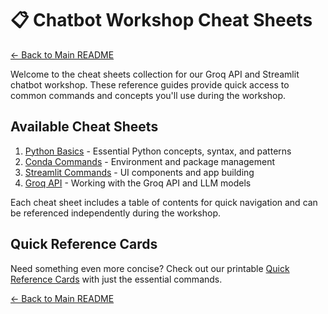 # 📋 Chatbot Workshop Cheat Sheets

[← Back to Main README](../README.md)

Welcome to the cheat sheets collection for our Groq API and Streamlit chatbot workshop. These reference guides provide quick access to common commands and concepts you'll use during the workshop.

## Available Cheat Sheets

1. [Python Basics](python-basics.md) - Essential Python concepts, syntax, and patterns
2. [Conda Commands](conda-commands.md) - Environment and package management
3. [Streamlit Commands](streamlit-commands.md) - UI components and app building
4. [Groq API](groq-api.md) - Working with the Groq API and LLM models

Each cheat sheet includes a table of contents for quick navigation and can be referenced independently during the workshop.

## Quick Reference Cards

Need something even more concise? Check out our printable [Quick Reference Cards](../Reference_Cards/README.md) with just the essential commands.

[← Back to Main README](../README.md)